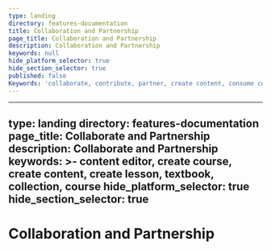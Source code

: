 ```yaml
---
type: landing
directory: features-documentation
title: Collaboration and Partnership
page_title: Collaboration and Partnership
description: Collaboration and Partnership
keywords: null
hide_platform_selector: true
hide_section_selector: true
published: false
Keywords: 'collaborate, contribute, partner, create content, consume content'
---
```

---
type: landing
directory: features-documentation
page_title: Collaborate and Partnership
description: Collaborate and Partnership
keywords: >-
  content editor, create course, create content, create lesson, textbook,
  collection, course
hide_platform_selector: true
hide_section_selector: true
---
# Collaboration and Partnership

